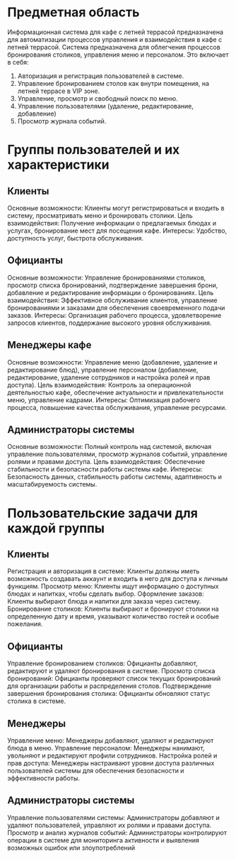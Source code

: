 # Предметная область
Информационная система для кафе с летней террасой предназначена для автоматизации процессов управления и взаимодействия в кафе с летней террасой. Система предназначена для облегчения процессов бронирования столиков, управления меню и персоналом. Это включает в себя:
1) Авторизация и регистрация пользователей в системе.
2) Управление бронированием столов как внутри помещения, на летней террасе в VIP зоне.
3) Управление, просмотр и свободный поиск по меню.
4) Управление пользователями (удаление, редактирование, добавление)
5) Просмотр журнала событий.

# Группы пользователей и их характеристики
## Клиенты
Основные возможности: Клиенты могут регистрироваться и входить в систему, просматривать меню и бронировать столики.
Цель взаимодействия: Получение информации о предлагаемых блюдах и услугах, бронирование мест для посещения кафе.
Интересы: Удобство, доступность услуг, быстрота обслуживания.

## Официанты
Основные возможности: Управление бронированиями столиков, просмотр списка бронирований, подтверждение завершения брони, добавление и редактирование информации о бронированиях.
Цель взаимодействия: Эффективное обслуживание клиентов, управление бронированиями и заказами для обеспечения своевременного подачи заказов.
Интересы: Организация рабочего процесса, удовлетворение запросов клиентов, поддержание высокого уровня обслуживания.

## Менеджеры кафе
Основные возможности: Управление меню (добавление, удаление и редактирование блюд), управление персоналом (добавление, редактирование, удаление сотрудников и настройка ролей и прав доступа).
Цель взаимодействия: Контроль за операционной деятельностью кафе, обеспечение актуальности и привлекательности меню, управление кадрами.
Интересы: Оптимизация рабочего процесса, повышение качества обслуживания, управление ресурсами.

## Администраторы системы
Основные возможности: Полный контроль над системой, включая управление пользователями, просмотр журналов событий, управление ролями и правами доступа.
Цель взаимодействия: Обеспечение стабильности и безопасности работы системы кафе.
Интересы: Безопасность данных, стабильность работы системы, адаптивность и масштабируемость системы.

# Пользовательские задачи для каждой группы
## Клиенты
Регистрация и авторизация в системе: Клиенты должны иметь возможность создавать аккаунт и входить в него для доступа к личным функциям.
Просмотр меню: Клиенты ищут информацию о доступных блюдах и напитках, чтобы сделать выбор.
Оформление заказов: Клиенты выбирают блюда и напитки для заказа через систему.
Бронирование столиков: Клиенты выбирают и бронируют столики на определенную дату и время, указывают количество гостей и особые пожелания.

## Официанты
Управление бронированием столиков: Официанты добавляют, редактируют и удаляют бронирования в системе.
Просмотр списка бронирований: Официанты проверяют список текущих бронирований для организации работы и распределения столов.
Подтверждение завершения бронирования столика: Официанты обновляют статус столика в системе.

## Менеджеры
Управление меню: Менеджеры добавляют, удаляют и редактируют блюда в меню.
Управление персоналом: Менеджеры нанимают, увольняют и редактируют профили сотрудников.
Настройка ролей и прав доступа: Менеджеры настраивают уровни доступа различных пользователей системы для обеспечения безопасности и эффективности работы.

## Администраторы системы
Управление пользователями системы: Администраторы добавляют и удаляют пользователей, управляют их ролями и правами доступа.
Просмотр и анализ журналов событий: Администраторы контролируют операции в системе для мониторинга активности и выявления возможных ошибок или злоупотреблений
